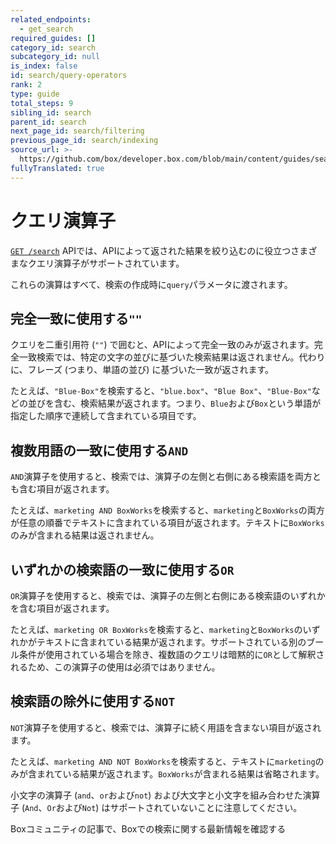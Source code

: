 ```yaml
---
related_endpoints:
  - get_search
required_guides: []
category_id: search
subcategory_id: null
is_index: false
id: search/query-operators
rank: 2
type: guide
total_steps: 9
sibling_id: search
parent_id: search
next_page_id: search/filtering
previous_page_id: search/indexing
source_url: >-
  https://github.com/box/developer.box.com/blob/main/content/guides/search/query-operators.md
fullyTranslated: true
---
```

# クエリ演算子

[`GET /search`](e://get_search) APIでは、APIによって返された結果を絞り込むのに役立つさまざまなクエリ演算子がサポートされています。

これらの演算はすべて、検索の作成時に`query`パラメータに渡されます。

## 完全一致に使用する`""`

クエリを二重引用符 (`""`) で囲むと、APIによって完全一致のみが返されます。完全一致検索では、特定の文字の並びに基づいた検索結果は返されません。代わりに、フレーズ (つまり、単語の並び) に基づいた一致が返されます。

たとえば、`"Blue-Box"`を検索すると、`"blue.box"`、`"Blue Box"`、`"Blue-Box"`などの並びを含む、検索結果が返されます。つまり、`Blue`および`Box`という単語が指定した順序で連続して含まれている項目です。

## 複数用語の一致に使用する`AND`

`AND`演算子を使用すると、検索では、演算子の左側と右側にある検索語を両方とも含む項目が返されます。

たとえば、`marketing AND BoxWorks`を検索すると、`marketing`と`BoxWorks`の両方が任意の順番でテキストに含まれている項目が返されます。テキストに`BoxWorks`のみが含まれる結果は返されません。

## いずれかの検索語の一致に使用する`OR`

`OR`演算子を使用すると、検索では、演算子の左側と右側にある検索語のいずれかを含む項目が返されます。

たとえば、`marketing OR BoxWorks`を検索すると、`marketing`と`BoxWorks`のいずれかがテキストに含まれている結果が返されます。サポートされている別のブール条件が使用されている場合を除き、複数語のクエリは暗黙的に`OR`として解釈されるため、この演算子の使用は必須ではありません。

## 検索語の除外に使用する`NOT`

`NOT`演算子を使用すると、検索では、演算子に続く用語を含まない項目が返されます。

たとえば、`marketing AND NOT BoxWorks`を検索すると、テキストに`marketing`のみが含まれている結果が返されます。`BoxWorks`が含まれる結果は省略されます。

<Message warning>

小文字の演算子 (`and`、`or`および`not`) および大文字と小文字を組み合わせた演算子 (`And`、`Or`および`Not`) はサポートされていないことに注意してください。

</Message>

<!-- i18n-enable localize-links -->

<CTA to="https://support.box.com/hc/en-us/articles/360043696314-Search-for-Files-Folders-and-Content">

Boxコミュニティの記事で、Boxでの検索に関する最新情報を確認する

</CTA>

<!-- i18n-disable localize-links -->
